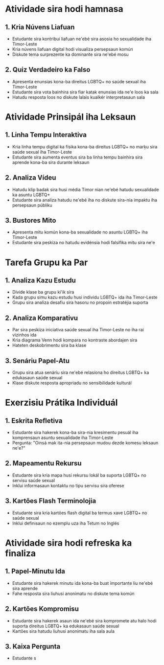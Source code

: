 # Atividade sira hodi hamnasa

## 1. Kria Núvens Liafuan
- Estudante sira kontribui liafuan ne'ebé sira asosia ho sexualidade iha Timor-Leste
- Kria núvens liafuan digital hodi visualiza persepsaun komún
- Diskute tema surprezente ka dominante sira ne'ebé mosu

## 2. Quiz Verdadeiro ka Falso
- Apresenta enunsias kona-ba direitus LGBTQ+ no saúde sexual iha Timor-Leste
- Estudante sira vota bainhira sira fiar katak enunsias ida ne'e loos ka sala
- Hatudu resposta loos no diskute lalais kualkér interpretasaun sala

# Atividade Prinsipál iha Leksaun

## 1. Linha Tempu Interaktiva
- Kria linha tempu digital ka físika kona-ba direitus LGBTQ+ no marķu sira saúde sexual iha Timor-Leste
- Estudante sira aumenta eventus sira ba linha tempu bainhira sira aprende kona-ba sira durante leksaun

## 2. Analiza Vídeu
- Hatudu klip badak sira husi média Timor nian ne'ebé hatudu sexualidade ka asuntu LGBTQ+
- Estudante sira analiza hatudu ne'ebé iha no diskute sira-nia impaktu iha persepsaun públiku

## 3. Bustores Mito
- Apresenta mitu komún kona-ba sexualidade no asuntu LGBTQ+ iha Timor-Leste
- Estudante sira peskiza no hatudu evidénsia hodi falsifika mitu sira ne'e

# Tarefa Grupu ka Par

## 1. Analiza Kazu Estudu
- Divide klase ba grupu ki'ik sira
- Kada grupu simu kazu estudu husi individu LGBTQ+ ida iha Timor-Leste
- Grupu sira analiza desafiu sira hasoru no propoin estratéjia suporta

## 2. Analiza Komparativu
- Par sira peskiza iniciativa saúde sexual iha Timor-Leste no iha rai vizinhos ida
- Kria diagrama Venn hodi kompara no kontraste abordajen sira
- Hateten deskobrimentu sira ba klase

## 3. Senáriu Papel-Atu
- Grupu sira atua senáriu sira ne'ebé relasiona ho direitus LGBTQ+ ka edukasaun saúde sexual
- Klase diskute resposta apropriadu no sensibilidade kulturál

# Exerzisiu Prátika Individuál

## 1. Eskrita Refletiva
- Estudante sira hakerek kona-ba sira-nia kresimentu pesuál iha komprensaun asuntu sexualidade iha Timor-Leste
- Pergunta: "Oinsá mak ita-nia persepsaun mudou dezde komesu leksaun ne'e?"

## 2. Mapeamentu Rekursu
- Estudante sira kria mapa husi rekursu lokál ba suporta LGBTQ+ no servisu saúde sexual
- Inklui informasaun kontaktu no tipu servisu sira oferese

## 3. Kartões Flash Terminolojia
- Estudante sira kria kartões flash digital ba termus xave LGBTQ+ no saúde sexual
- Inklui definisaun no ezemplu uza iha Tetum no Inglés

# Atividade sira hodi refreska ka finaliza

## 1. Papel-Minutu Ida
- Estudante sira hakerek minutu ida kona-ba buat importante liu ne'ebé sira aprende
- Fahe resposta sira liuhusi anonimatu no diskute tema komún

## 2. Kartões Kompromisu
- Estudante sira hakerek asaun ida ne'ebé sira kompromete atu halo hodi suporta direitus LGBTQ+ ka edukasaun saúde sexual
- Kartões sira hatudu liuhusi anonimatu iha sala aula

## 3. Kaixa Pergunta
- Estudante s
